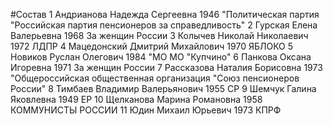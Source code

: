 #Состав
1 Андрианова Надежда Сергеевна 1946 \"Политическая партия \"Российская партия пенсионеров за справедливость\"
2 Гурская Елена Валерьевна 1968 За женщин России
3 Колычев Николай Николаевич 1972 ЛДПР
4 Мацедонский Дмитрий Михайлович 1970 ЯБЛОКО
5 Новиков Руслан Олегович 1984 \"МО МО \"Купчино\"
6 Панкова Оксана Игоревна 1971 За женщин России
7 Рассказова Наталия Борисовна 1973 \"Общероссийская общественная организация \"Союз пенсионеров России\"
8 Тимбаев Владимир Валерьянович 1955 СР
9 Шемчук Галина Яковлевна 1949 ЕР
10 Щелканова Марина Романовна 1958 КОММУНИСТЫ РОССИИ
11 Юдин Михаил Юрьевич 1973 КПРФ
